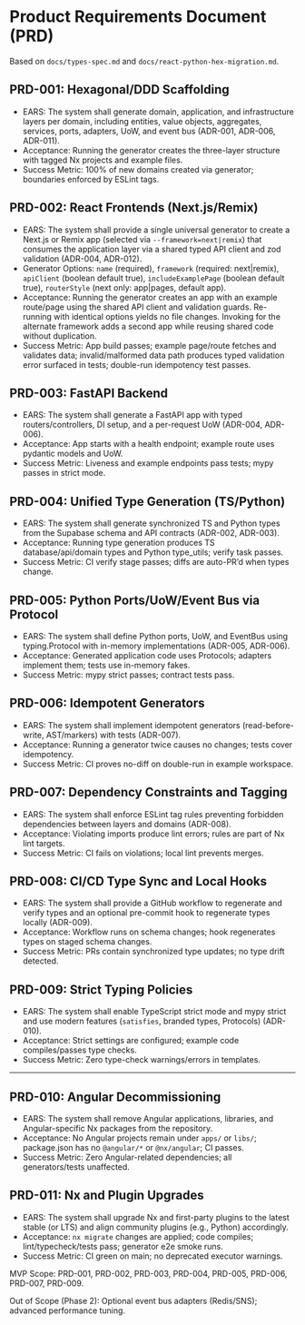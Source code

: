 # Product Requirements Document (PRD)

Based on `docs/types-spec.md` and `docs/react-python-hex-migration.md`.

## PRD-001: Hexagonal/DDD Scaffolding
- EARS: The system shall generate domain, application, and infrastructure layers per domain, including entities, value objects, aggregates, services, ports, adapters, UoW, and event bus (ADR-001, ADR-006, ADR-011).
- Acceptance: Running the generator creates the three-layer structure with tagged Nx projects and example files.
- Success Metric: 100% of new domains created via generator; boundaries enforced by ESLint tags.

## PRD-002: React Frontends (Next.js/Remix)
- EARS: The system shall provide a single universal generator to create a Next.js or Remix app (selected via `--framework=next|remix`) that consumes the application layer via a shared typed API client and zod validation (ADR-004, ADR-012).
- Generator Options: `name` (required), `framework` (required: next|remix), `apiClient` (boolean default true), `includeExamplePage` (boolean default true), `routerStyle` (next only: app|pages, default app).
- Acceptance: Running the generator creates an app with an example route/page using the shared API client and validation guards. Re-running with identical options yields no file changes. Invoking for the alternate framework adds a second app while reusing shared code without duplication.
- Success Metric: App build passes; example page/route fetches and validates data; invalid/malformed data path produces typed validation error surfaced in tests; double-run idempotency test passes.

## PRD-003: FastAPI Backend
- EARS: The system shall generate a FastAPI app with typed routers/controllers, DI setup, and a per-request UoW (ADR-004, ADR-006).
- Acceptance: App starts with a health endpoint; example route uses pydantic models and UoW.
- Success Metric: Liveness and example endpoints pass tests; mypy passes in strict mode.

## PRD-004: Unified Type Generation (TS/Python)
- EARS: The system shall generate synchronized TS and Python types from the Supabase schema and API contracts (ADR-002, ADR-003).
- Acceptance: Running type generation produces TS database/api/domain types and Python type_utils; verify task passes.
- Success Metric: CI verify stage passes; diffs are auto-PR’d when types change.

## PRD-005: Python Ports/UoW/Event Bus via Protocol
- EARS: The system shall define Python ports, UoW, and EventBus using typing.Protocol with in-memory implementations (ADR-005, ADR-006).
- Acceptance: Generated application code uses Protocols; adapters implement them; tests use in-memory fakes.
- Success Metric: mypy strict passes; contract tests pass.

## PRD-006: Idempotent Generators
- EARS: The system shall implement idempotent generators (read-before-write, AST/markers) with tests (ADR-007).
- Acceptance: Running a generator twice causes no changes; tests cover idempotency.
- Success Metric: CI proves no-diff on double-run in example workspace.

## PRD-007: Dependency Constraints and Tagging
- EARS: The system shall enforce ESLint tag rules preventing forbidden dependencies between layers and domains (ADR-008).
- Acceptance: Violating imports produce lint errors; rules are part of Nx lint targets.
- Success Metric: CI fails on violations; local lint prevents merges.

## PRD-008: CI/CD Type Sync and Local Hooks
- EARS: The system shall provide a GitHub workflow to regenerate and verify types and an optional pre-commit hook to regenerate types locally (ADR-009).
- Acceptance: Workflow runs on schema changes; hook regenerates types on staged schema changes.
- Success Metric: PRs contain synchronized type updates; no type drift detected.

## PRD-009: Strict Typing Policies
- EARS: The system shall enable TypeScript strict mode and mypy strict and use modern features (`satisfies`, branded types, Protocols) (ADR-010).
- Acceptance: Strict settings are configured; example code compiles/passes type checks.
- Success Metric: Zero type-check warnings/errors in templates.

---

## PRD-010: Angular Decommissioning
- EARS: The system shall remove Angular applications, libraries, and Angular-specific Nx packages from the repository.
- Acceptance: No Angular projects remain under `apps/` or `libs/`; package.json has no `@angular/*` or `@nx/angular`; CI passes.
- Success Metric: Zero Angular-related dependencies; all generators/tests unaffected.

## PRD-011: Nx and Plugin Upgrades
- EARS: The system shall upgrade Nx and first-party plugins to the latest stable (or LTS) and align community plugins (e.g., Python) accordingly.
- Acceptance: `nx migrate` changes are applied; code compiles; lint/typecheck/tests pass; generator e2e smoke runs.
- Success Metric: CI green on main; no deprecated executor warnings.

MVP Scope: PRD-001, PRD-002, PRD-003, PRD-004, PRD-005, PRD-006, PRD-007, PRD-009.

Out of Scope (Phase 2): Optional event bus adapters (Redis/SNS); advanced performance tuning.
